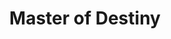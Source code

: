 ---
title:          Master of Destiny
genre:          modern
chinesetitle:   風雲天地
previoustitle:  Across Heaven and Earth
episodes:       30
producer:       Wong Jing
broadcaststart: 2015-06-22
broadcastend:   2015-08-01
website:        http://programme.tvb.com/drama/masterofdestiny
starring:       Liza Wang, Hawick Lau, Edwin Siu, Kenny Wong, Tiffany Tang, Kimmy Tong, Natalie Meng, Monica Mok
synopsis:       CHO KWAN YEUK-NAM <small>(Liza Wang, Selena Lee)</small> is a legendary woman. Ever since her husband CHO WAN-HON <small>(Wayne Lai)</small> committed suicide due to a business failure, she has brought up her three sons and one adopted daughter on her own, and single-handedly established a world-renowned business empire in the process. Gradually, she starts cultivating her sons to be her successors, including her eldest son CHO CHI-WANG <small>(Kenny Wong)</small>, second son CHO CHI-YUEN <small>(Hawick Lau)</small> and youngest son CHO CHI-KO <small>(Edwin Siu)</small>. Yeuk-Nam’s adopted daughter CHO HAU-YEE <small>(Kimmy Tong)</small> is so enamored of her second elder brother Chi-Yuen, whose heart however belongs to someone else. Later, following his romantic setback, Chi-Yuen devotes himself to his career, putting his eldest brother’s status as an heir in jeopardy. Out of the blue, an ambitious girl, SUNG CHI-WAH <small>(Monica Mok)</small>, shows up in Chi-Wang’s life, and the two even collude to incarcerate Chi-Yuen. Just as the whole family is on the verge of crisis, the real identity of lawyer MOK NGA-MAN <small>(Angie Chiu)</small> is unveiled, and meanwhile, Hau-Yee also returns. So, how is Yeuk-Nam, an incredibly accomplished woman, going to tackle all of these variables?

fullname:       Cho Kwan Yeuk-Nam
identity:       Business woman
appearance:     2-4, 15
guest:          yes
---